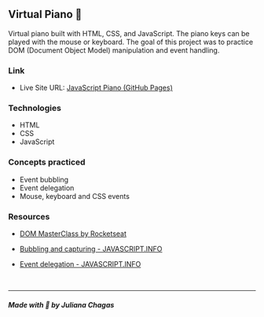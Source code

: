 ## Virtual Piano 🎹

Virtual piano built with HTML, CSS, and JavaScript. The piano keys can be played with the mouse or keyboard. The goal of this project was to practice DOM (Document Object Model) manipulation and event handling.
### Link

- Live Site URL: [JavaScript Piano (GitHub Pages)](https://julianachagas.github.io/piano/)
### Technologies
- HTML
- CSS
- JavaScript
### Concepts practiced

- Event bubbling
- Event delegation
- Mouse, keyboard and CSS events
### Resources

- [DOM MasterClass by Rocketseat](https://www.youtube.com/watch?v=UftSB4DaRU4&ab_channel=Rocketseat)

- [Bubbling and capturing - JAVASCRIPT.INFO](https://javascript.info/bubbling-and-capturing)

- [Event delegation - JAVASCRIPT.INFO](https://javascript.info/event-delegation)

<br>

***
##### Made with 💜 by Juliana Chagas 